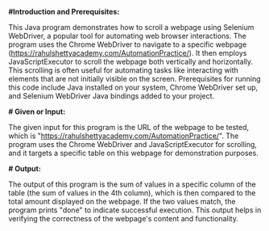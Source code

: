 **#Introduction and Prerequisites:**

This Java program demonstrates how to scroll a webpage using Selenium WebDriver, a popular tool for automating web browser interactions. The program uses the Chrome WebDriver to navigate to a specific webpage (https://rahulshettyacademy.com/AutomationPractice/). It then employs JavaScriptExecutor to scroll the webpage both vertically and horizontally. This scrolling is often useful for automating tasks like interacting with elements that are not initially visible on the screen. Prerequisites for running this code include Java installed on your system, Chrome WebDriver set up, and Selenium WebDriver Java bindings added to your project.

**# Given or Input:**

The given input for this program is the URL of the webpage to be tested, which is "https://rahulshettyacademy.com/AutomationPractice/". The program uses the Chrome WebDriver and JavaScriptExecutor for scrolling, and it targets a specific table on this webpage for demonstration purposes.

**# Output:**

The output of this program is the sum of values in a specific column of the table (the sum of values in the 4th column), which is then compared to the total amount displayed on the webpage. If the two values match, the program prints "done" to indicate successful execution. This output helps in verifying the correctness of the webpage's content and functionality.
